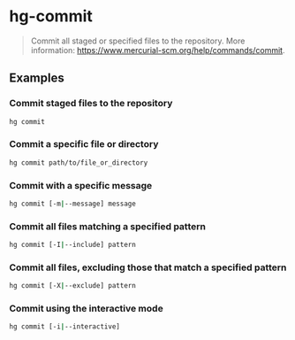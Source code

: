 # hg-commit

> Commit all staged or specified files to the repository. More information: <https://www.mercurial-scm.org/help/commands/commit>.

## Examples

### Commit staged files to the repository

```bash
hg commit
```

### Commit a specific file or directory

```bash
hg commit path/to/file_or_directory
```

### Commit with a specific message

```bash
hg commit [-m|--message] message
```

### Commit all files matching a specified pattern

```bash
hg commit [-I|--include] pattern
```

### Commit all files, excluding those that match a specified pattern

```bash
hg commit [-X|--exclude] pattern
```

### Commit using the interactive mode

```bash
hg commit [-i|--interactive]
```
